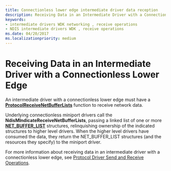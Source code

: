 ```yaml
---
title: Connectionless lower edge intermediate driver data reception
description: Receiving Data in an Intermediate Driver with a Connectionless Lower Edge
keywords:
- intermediate drivers WDK networking , receive operations
- NDIS intermediate drivers WDK , receive operations
ms.date: 04/20/2017
ms.localizationpriority: medium
---
```


# Receiving Data in an Intermediate Driver with a Connectionless Lower Edge





An intermediate driver with a connectionless lower edge must have a [**ProtocolReceiveNetBufferLists**](/windows-hardware/drivers/ddi/ndis/nc-ndis-protocol_receive_net_buffer_lists) function to receive network data.

Underlying connectionless miniport drivers call the **NdisMIndicateReceiveNetBufferLists**, passing a linked list of one or more [**NET\_BUFFER\_LIST**](/windows-hardware/drivers/ddi/ndis/ns-ndis-_net_buffer_list) structures, relinquishing ownership of the indicated structures to higher level drivers. When the higher level drivers have consumed the data, they return the NET\_BUFFER\_LIST structures (and the resources they specify) to the miniport driver.

For more information about receiving data in an intermediate driver with a connectionless lower edge, see [Protocol Driver Send and Receive Operations](protocol-driver-send-and-receive-operations.md).

 

